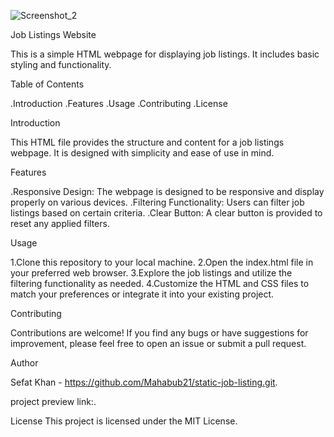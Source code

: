 ![Screenshot_2](https://github.com/Mahabub21/static-job-listing/assets/158444199/f147e0a7-1167-4fd1-8472-4897211ce325)


Job Listings Website

This is a simple HTML webpage for displaying job listings. It includes basic styling and functionality.

Table of Contents

.Introduction
.Features
.Usage
.Contributing
.License

Introduction

This HTML file provides the structure and content for a job listings webpage. It is designed with simplicity and ease of use in mind.

Features

.Responsive Design: The webpage is designed to be responsive and display properly on various devices.
.Filtering Functionality: Users can filter job listings based on certain criteria.
.Clear Button: A clear button is provided to reset any applied filters.

Usage

1.Clone this repository to your local machine.
2.Open the index.html file in your preferred web browser.
3.Explore the job listings and utilize the filtering functionality as needed.
4.Customize the HTML and CSS files to match your preferences or integrate it into your existing project.

Contributing

Contributions are welcome! If you find any bugs or have suggestions for improvement, please feel free to open an issue or submit a pull request.

Author

Sefat Khan - https://github.com/Mahabub21/static-job-listing.git.

project preview link:.

License
This project is licensed under the MIT License.
